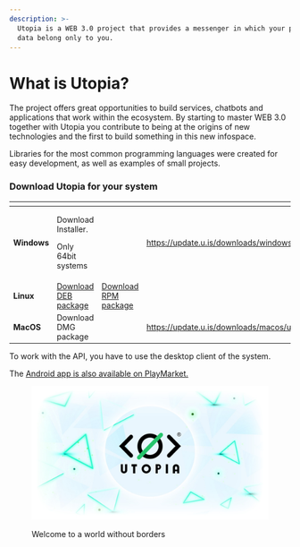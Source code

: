 ```yaml
---
description: >-
  Utopia is a WEB 3.0 project that provides a messenger in which your personal
  data belong only to you.
---
```


# What is Utopia?

The project offers great opportunities to build services, chatbots and applications that work within the ecosystem. By starting to master WEB 3.0 together with Utopia you contribute to being at the origins of new technologies and the first to build something in this new infospace.

Libraries for the most common programming languages were created for easy development, as well as examples of small projects.

### **Download Utopia for your system**

<table data-view="cards"><thead><tr><th></th><th></th><th></th><th data-hidden data-card-target data-type="content-ref"></th><th data-hidden data-card-cover data-type="files"></th></tr></thead><tbody><tr><td><strong>Windows</strong></td><td><p>Download Installer.</p><p>Only 64bit systems</p></td><td></td><td><a href="https://update.u.is/downloads/windows/latest/UtopiaX64.exe">https://update.u.is/downloads/windows/latest/UtopiaX64.exe</a></td><td><a href=".gitbook/assets/windows.jpg">windows.jpg</a></td></tr><tr><td><strong>Linux</strong></td><td><a href="https://update.u.is/downloads/linux/utopia-latest.amd64.deb">Download DEB package</a></td><td><a href="https://update.u.is/downloads/linux/utopia-latest.x86_64.rpm">Download RPM package</a></td><td></td><td><a href=".gitbook/assets/linux.jpg">linux.jpg</a></td></tr><tr><td><strong>MacOS</strong></td><td>Download DMG package</td><td></td><td><a href="https://update.u.is/downloads/macos/utopia-latest.dmg">https://update.u.is/downloads/macos/utopia-latest.dmg</a></td><td><a href=".gitbook/assets/macos.jpg">macos.jpg</a></td></tr></tbody></table>

To work with the API, you have to use the desktop client of the system.

The [Android app is also available on PlayMarket.](https://play.google.com/store/apps/details?id=is.u.utopia\&hl=ru\&gl=US)

<figure><img src=".gitbook/assets/EsA7MzLXIAY_XsW.jpg" alt=""><figcaption><p>Welcome to a world without borders</p></figcaption></figure>
